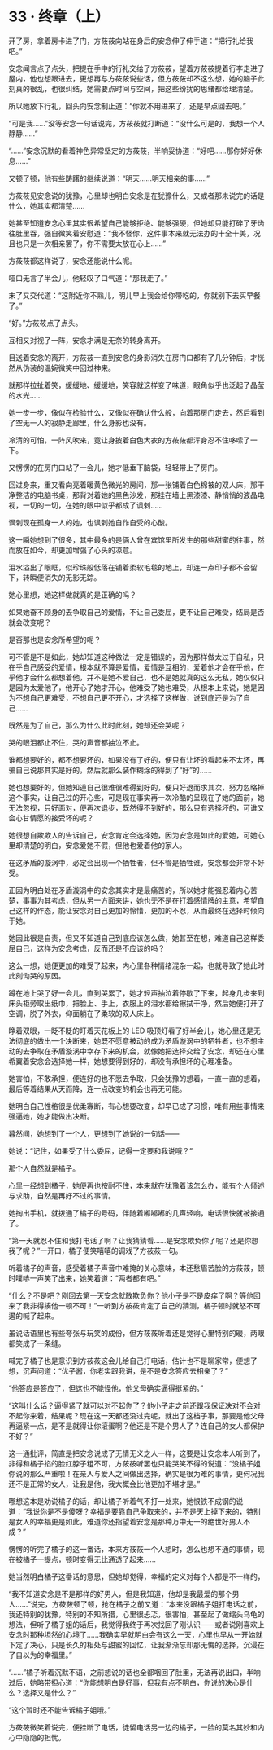 <link rel="stylesheet" href="../styles/text.css"/>
<h1>33 · 终章（上）</h1>

开了房，拿着房卡进了门，方莜莜向站在身后的安念伸了伸手道：“把行礼给我吧。”

安念闻言点了点头，把提在手中的行礼交给了方莜莜，望着方莜莜提着行李走进了屋内，他也想跟进去，更想再与方莜莜说些话，但方莜莜却不这么想，她的脑子此刻真的很乱，也很纠结，她需要点时间与空间，把这些纷扰的思绪都给理清楚。

所以她放下行礼，回头向安念制止道：“你就不用进来了，还是早点回去吧。”

“可是我……”没等安念一句话说完，方莜莜就打断道：“没什么可是的，我想一个人静静……”

“……”安念沉默的看着神色异常坚定的方莜莜，半响妥协道：“好吧……那你好好休息……”

又顿了顿，他有些踌躇的继续说道：“明天……明天相亲的事……”

方莜莜见安念说的犹豫，心里却也明白安念是在犹豫什么，又或者那未说完的话是什么，她其实都清楚……

她甚至知道安念心里其实很希望自己能够拒绝、能够强硬，但她却只能打碎了牙齿往肚里吞，强自微笑着安慰道：“我不怪你，这件事本来就无法办的十全十美，况且也只是一次相亲罢了，你不需要太放在心上……”

方莜莜都这样说了，安念还能说什么呢。

哑口无言了半会儿，他轻叹了口气道：“那我走了。”

末了又交代道：“这附近你不熟儿，明儿早上我会给你带吃的，你就别下去买早餐了。”

“好。”方莜莜点了点头。

互相又对视了一阵，安念才满是无奈的转身离开。

目送着安念的离开，方莜莜一直到安念的身影消失在房门口都有了几分钟后，才恍然从伪装的温婉微笑中回过神来。

就那样拉扯着笑，缓缓地、缓缓地，笑容就这样变了味道，眼角似乎也泛起了晶莹的水光……

她一步一步，像似在检验什么，又像似在确认什么般，向着那房门走去，然后看到了空无一人的寂静走廊里，什么身影也没有。

冷清的可怕，一阵风吹来，竟让身披着白色大衣的方莜莜都浑身忍不住哆嗦了一下。

又愣愣的在房门口站了一会儿，她才低垂下脑袋，轻轻带上了房门。

回过身来，重又看向亮着暖黄色微光的房间，那一张铺着白色棉被的双人床，那干净整洁的电脑书桌，那背对着她的黑色沙发，那挂在墙上黑漆漆、静悄悄的液晶电视，一切的一切，在她的眼中似乎都成了讽刺……

讽刺现在孤身一人的她，也讽刺她自作自受的心酸。

这一瞬她想到了很多，其中最多的是俩人曾在宾馆里所发生的那些甜蜜的往事，然而放在如今，却更加增强了心头的凉意。

泪水溢出了眼眶，似珍珠般低落在铺着柔软毛毯的地上，却连一点印子都不会留下，转瞬便消失的无影无踪。

她心里想，她这样做就真的是正确的吗？

如果她奋不顾身的去争取自己的爱情，不让自己委屈，更不让自己难受，结局是否就会改变呢？

是否那也是安念所希望的呢？

可不管是不是如此，她却知道这种做法一定是错误的，因为那样做太过于自私，只在乎自己感受的爱情，根本就不算是爱情，爱情是互相的，爱着他才会在乎他，在乎他才会什么都想着他，并不是她不爱自己，也不是她就真的这么无私，她仅仅只是因为太爱他了，他开心了她才开心，他难受了她也难受，从根本上来说，她是因为不想自己更难受，不想自己更不开心，才选择了这样做，说到底还是为了自己……

既然是为了自己，那么为什么此时此刻，她却还会哭呢？

哭的眼泪都止不住，哭的声音都抽泣不止。

谁都想要好的，都不想要坏的，如果没有了好的，便只有让坏的看起来不太坏，再骗自己说那其实是好的，然后就那么装作糊涂的得到了“好”的……

她也想要好的，但她知道自己很难很难得到好的，便只好退而求其次，努力忽略掉这个事实，让自己过的开心些，可是现在事实再一次冷酷的呈现在了她的面前，她无法忽视，只好面对，便再次退步，既然得不到好的，那么只有选择坏的，可谁又会心甘情愿的接受坏的呢？

她很想自欺欺人的告诉自己，安念肯定会选择她，因为安念是如此的爱她，可她心里却清楚的明白，安念爱她不假，但他也爱着他的家人。

在这矛盾的漩涡中，必定会出现一个牺牲者，但不管是牺牲谁，安念都会非常不好受。

正因为明白处在矛盾漩涡中的安念其实才是最痛苦的，所以她才能强忍着内心苦楚，事事为其考虑，但从另一方面来讲，她也无不是在打着感情牌的主意，希望自己这样的作态，能让安念对自己更加的怜惜，更加的不忍，从而最终在选择时倾向于她。

她因此很是自责，但又不知道自己到底应该怎么做，她甚至在想，难道自己这样委屈自己，这样为安念考虑，反而还是不应该的吗？

这么一想，她便更加的难受了起来，内心里各种情绪混杂一起，也就导致了她此时此刻恸哭的原因。

蹲在地上哭了好一会儿，直到哭累了，她才轻声抽泣着停歇了下来，起身几步来到床头柜旁取出纸巾，把脸上、手上，衣服上的泪水都给擦拭干净，然后她便打开了空调，脱了外衣，仰面躺在了柔软的双人床上。

睁着双眼，一眨不眨的盯着天花板上的 LED 吸顶灯看了好半会儿，她心里还是无法彻底的做出一个决断来，她既不愿意被动的成为矛盾漩涡中的牺牲者，也不想主动的去争取在矛盾漩涡中幸存下来的机会，就像她把选择交给了安念，却还在心里希翼着安念会选择她一样，她想要得到好的，却没有承担坏的心理准备。

她害怕，不敢承担，便连好的也不愿去争取，只会犹豫的想着，一直一直的想着，最后等着结果从天而降，连一点改变的机会也再无可能。

她明白自己性格很是优柔寡断，有心想要改变，却早已成了习惯，唯有用些事情来强逼她，她才能做出决断。

暮然间，她想到了一个人，更想到了她说的一句话——

她说：“记住，如果受了什么委屈，记得一定要和我说哦？”

那个人自然就是橘子。

心里一经想到橘子，她便再也按耐不住，本来就在犹豫着该怎么办，能有个人倾述与求助，自然是再好不过的事情。

她掏出手机，就拨通了橘子的号码，伴随着嘟嘟嘟的几声轻响，电话很快就被接通了。

“第一天就忍不住和我打电话了啊？让我猜猜看……是安念欺负你了呢？还是你想我了呢？”一开口，橘子便笑嘻嘻的调戏了方莜莜一句。

听着橘子的声音，感受着橘子声音中难掩的关心意味，本还愁眉苦脸的方莜莜，顿时噗哧一声笑了出来，她笑着道：“两者都有吧。”

“什么？不是吧？刚回去第一天安念就敢欺负你？他小子是不是皮痒了啊？等他回来了我非得揍他一顿不可！”一听到方莜莜肯定了自己的猜测，橘子顿时就怒不可遏的喊了起来。

虽说话语里也有些夸张与玩笑的成份，但方莜莜听着还是觉得心里特别的暖，两眼都笑成了一条缝。

喊完了橘子也是意识到方莜莜这会儿给自己打电话，估计也不是聊家常，便想了想，沉声问道：“优子酱，你老实跟我讲，是不是安念答应去相亲了？”

“他答应是答应了，但这也不能怪他，他父母确实逼得挺紧的。”

“这叫什么话？逼得紧了就可以对不起你了？他小子走之前还跟我保证决对不会对不起你来着，结果呢？现在这一天都还没过完呢，就出了这档子事，那要是他父母再逼紧一点，是不是就得让你滚蛋啊？他还是不是个男人了？连自己的女人都保护不好？”

这一通批评，简直是把安念说成了无情无义之人一样，这要是让安念本人听到了，非得和橘子掐的脸红脖子粗不可，方莜莜听罢也只能哭笑不得的说道：“没橘子姐你说的那么严重啦！在亲人与爱人之间做出选择，确实是很为难的事情，更何况我还不是正常的女人，让我是他，我大概会比他更加不堪才是。”

哪想这本是劝说橘子的话，却让橘子听着气不打一处来，她恨铁不成钢的说道：“我说你是不是傻呀？幸福是要靠自己争取来的，并不是天上掉下来的，特别是女人的幸福更是如此，难道你还指望着安念是那种万中无一的绝世好男人不成？”

愣愣的听完了橘子的这一番话，本来方莜莜一个人想时，怎么也想不通的事情，现在被橘子一提点，顿时变得无比通透了起来……

她当然明白橘子这番话的意思，但她却觉得，幸福的定义对每个人都是不一样的，

“我不知道安念是不是那样的好男人，但是我知道，他却是我最爱的那个男人……”说完，方莜莜顿了顿，抢在橘子之前又道：“本来没跟橘子姐打电话之前，我还特别的犹豫，特别的不知所措，心里很忐忑，很害怕，甚至起了做缩头乌龟的想法，但听了橘子姐的话后，我觉得我终于再次找回了刚认识——或者说刚喜欢上安念时那种坦然的心境了……我确实早就明白会有这么一天，心里也早从一开始就下定了决心，只是长久的相处与甜蜜的回忆，让我渐渐忘却那无悔的选择，沉浸在了自以为的幸福里。”

“……”橘子听着沉默不语，之前想说的话也全都咽回了肚里，无法再说出口，半响过后，她略带担心道：“你能想明白是好事，但我有点不明白，你说的决心是什么？选择又是什么？”

“这个暂时还不能告诉橘子姐哦。”

方莜莜微笑着说完，便挂断了电话，徒留电话另一边的橘子，一脸的莫名其妙和内心中隐隐的担忧。
